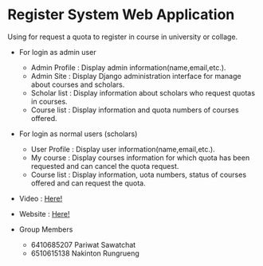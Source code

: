 

# Register System Web Application
Using for request a quota to register in course in university or collage.
- For login as admin user 
    - Admin Profile : Display admin information(name,email,etc.).
    - Admin Site : Display Django administration interface for manage about courses and scholars.
    - Scholar list : Display information about scholars who request quotas in courses.   
    - Course list :  Display information and quota numbers of courses offered.   
- For login as normal users (scholars)
    - User Profile : Display user information(name,email,etc.).
    - My course : Display courses information for which quota has been requested and can cancel the quota request.
    - Course list : Display information, uota numbers, status of courses offered and can request the quota.

- Video : [Here!](https://www.youtube.com/watch?v=FaAIa5sMOqw)
- Website  : [Here!](https://nakin5138.pythonanywhere.com/)

- Group Members
    - 6410685207 Pariwat Sawatchat
    - 6510615138 Nakinton Rungrueng
